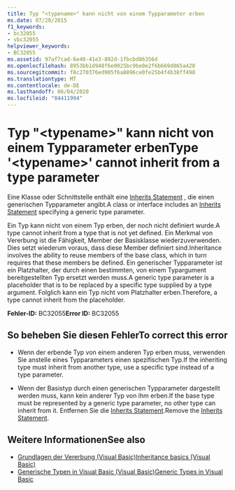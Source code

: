 ```yaml
---
title: Typ "<typename>" kann nicht von einem Typparameter erben
ms.date: 07/20/2015
f1_keywords:
- bc32055
- vbc32055
helpviewer_keywords:
- BC32055
ms.assetid: 97af7cad-6e40-41e3-892d-1fbcbd86356d
ms.openlocfilehash: 8953bb1d948f6e0025bc9be0e2f6b669d065a420
ms.sourcegitcommit: f8c270376ed905f6a8896ce0fe25b4f4b38ff498
ms.translationtype: MT
ms.contentlocale: de-DE
ms.lasthandoff: 06/04/2020
ms.locfileid: "84411994"
---
```

# <a name="type-typename-cannot-inherit-from-a-type-parameter"></a><span data-ttu-id="8a20d-102">Typ "\<typename>" kann nicht von einem Typparameter erben</span><span class="sxs-lookup"><span data-stu-id="8a20d-102">Type '\<typename>' cannot inherit from a type parameter</span></span>
<span data-ttu-id="8a20d-103">Eine Klasse oder Schnittstelle enthält eine [Inherits Statement](../language-reference/statements/inherits-statement.md) , die einen generischen Typparameter angibt.</span><span class="sxs-lookup"><span data-stu-id="8a20d-103">A class or interface includes an [Inherits Statement](../language-reference/statements/inherits-statement.md) specifying a generic type parameter.</span></span>  
  
 <span data-ttu-id="8a20d-104">Ein Typ kann nicht von einem Typ erben, der noch nicht definiert wurde.</span><span class="sxs-lookup"><span data-stu-id="8a20d-104">A type cannot inherit from a type that is not yet defined.</span></span> <span data-ttu-id="8a20d-105">Ein Merkmal von Vererbung ist die Fähigkeit, Member der Basisklasse wiederzuverwenden. Dies setzt wiederum voraus, dass diese Member definiert sind.</span><span class="sxs-lookup"><span data-stu-id="8a20d-105">Inheritance involves the ability to reuse members of the base class, which in turn requires that these members be defined.</span></span> <span data-ttu-id="8a20d-106">Ein generischer Typparameter ist ein Platzhalter, der durch einen bestimmten, von einem Typargument bereitgestellten Typ ersetzt werden muss.</span><span class="sxs-lookup"><span data-stu-id="8a20d-106">A generic type parameter is a placeholder that is to be replaced by a specific type supplied by a type argument.</span></span> <span data-ttu-id="8a20d-107">Folglich kann ein Typ nicht vom Platzhalter erben.</span><span class="sxs-lookup"><span data-stu-id="8a20d-107">Therefore, a type cannot inherit from the placeholder.</span></span>  
  
 <span data-ttu-id="8a20d-108">**Fehler-ID:** BC32055</span><span class="sxs-lookup"><span data-stu-id="8a20d-108">**Error ID:** BC32055</span></span>  
  
## <a name="to-correct-this-error"></a><span data-ttu-id="8a20d-109">So beheben Sie diesen Fehler</span><span class="sxs-lookup"><span data-stu-id="8a20d-109">To correct this error</span></span>  
  
- <span data-ttu-id="8a20d-110">Wenn der erbende Typ von einem anderen Typ erben muss, verwenden Sie anstelle eines Typparameters einen spezifischen Typ.</span><span class="sxs-lookup"><span data-stu-id="8a20d-110">If the inheriting type must inherit from another type, use a specific type instead of a type parameter.</span></span>  
  
- <span data-ttu-id="8a20d-111">Wenn der Basistyp durch einen generischen Typparameter dargestellt werden muss, kann kein anderer Typ von ihm erben.</span><span class="sxs-lookup"><span data-stu-id="8a20d-111">If the base type must be represented by a generic type parameter, no other type can inherit from it.</span></span> <span data-ttu-id="8a20d-112">Entfernen Sie die [Inherits Statement](../language-reference/statements/inherits-statement.md).</span><span class="sxs-lookup"><span data-stu-id="8a20d-112">Remove the [Inherits Statement](../language-reference/statements/inherits-statement.md).</span></span>  
  
## <a name="see-also"></a><span data-ttu-id="8a20d-113">Weitere Informationen</span><span class="sxs-lookup"><span data-stu-id="8a20d-113">See also</span></span>

- [<span data-ttu-id="8a20d-114">Grundlagen der Vererbung (Visual Basic)</span><span class="sxs-lookup"><span data-stu-id="8a20d-114">Inheritance basics (Visual Basic)</span></span>](../programming-guide/language-features/objects-and-classes/inheritance-basics.md)
- [<span data-ttu-id="8a20d-115">Generische Typen in Visual Basic (Visual Basic)</span><span class="sxs-lookup"><span data-stu-id="8a20d-115">Generic Types in Visual Basic</span></span>](../programming-guide/language-features/data-types/generic-types.md)
